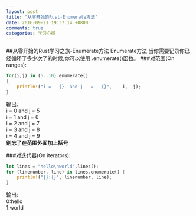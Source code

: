 ```yaml
---
layout: post
title: "从零开始的Rust-Enumerate方法"
date: 2016-09-21 19:37:14 +0800
comments: true
categories: 学习心得
---
```

##从零开始的Rust学习之旅-Enumerate方法
Enumerate方法
当你需要记录你已经循环了多少次了的时候,你可以使用 .enumerate()函数。
###对范围(On ranges):

```rust
for(i,j) in (5..10).enumerate()	
{
	println!("i	=	{}	and	j	=	{}",	i,	j);
}
```
>
输出:<br/>
i = 0 and j = 5 <br/>
i = 1 and j = 6 <br/>
i = 2 and j = 7 <br/>
i = 3 and j = 8 <br/>
i = 4 and j = 9 <br/>
**别忘了在范围外面加上括号**

###对迭代器(On iterators):
```rust
let lines = "hello\nworld".lines();
for (linenumber, line) in lines.enumerate() {
	println!("{}:{}", linenumber, line);
}
```
>
输出:<br/>
0:hello <br/>
1:world <br/>
